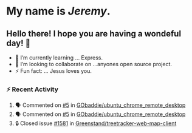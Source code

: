 #  My name is  *Jeremy*.
## Hello there! I hope you are having a wondeful day! 👋

- 🌱 I’m currently learning ... Express.
- 👯 I’m looking to collaborate on ...anyones open source project.
- ⚡ Fun fact: ... Jesus loves you.

<!-- ![Jeremy's GitHub stats](https://github-readme-stats.vercel.app/api?username=jeremydthomas&show_icons=true&theme=dark)[![Top Langs](https://github-readme-stats.vercel.app/api/top-langs/?username=jeremydthomas&layout=compact)](https://github.com/jeremydthomas/github-readme-stats) -->

### :zap: Recent Activity
<!--START_SECTION:activity-->
1. 🗣 Commented on [#5](https://github.com/GObaddie/ubuntu_chrome_remote_desktop/issues/5) in [GObaddie/ubuntu_chrome_remote_desktop](https://github.com/GObaddie/ubuntu_chrome_remote_desktop)
2. 🗣 Commented on [#5](https://github.com/GObaddie/ubuntu_chrome_remote_desktop/issues/5) in [GObaddie/ubuntu_chrome_remote_desktop](https://github.com/GObaddie/ubuntu_chrome_remote_desktop)
3. 🔒 Closed issue [#1581](https://github.com/Greenstand/treetracker-web-map-client/issues/1581) in [Greenstand/treetracker-web-map-client](https://github.com/Greenstand/treetracker-web-map-client)
<!--END_SECTION:activity-->

<!--
**jeremydthomas/jeremydthomas** is a ✨ _special_ ✨ repository because its `README.md` (this file) appears on your GitHub profile.

Here are some ideas to get you started:

- 🔭 I’m currently working on ...
- 🌱 I’m currently learning ...
- 👯 I’m looking to collaborate on ...
- 🤔 I’m looking for help with ...
- 💬 Ask me about ...
- 📫 How to reach me: ...
- 😄 Pronouns: ...
- ⚡ Fun fact: ...
# title 1
## title 2
### title 3
#### title 4
##### title 5
###### title 6

Text that is **bold**, *italic* and ~~strikethrough~~

* [ ] Item 2
   * [x] Sub Item 2b
* [ ] Item 1

1. Item 1
   1. Item 1
1. Item 2

| Column 1 | Column 2 | Column 3 |
| :--- | :---: | ---: |
| Row 1a | Row 1b | Row 1c |
| Row 2a | Row 2b | Row 2c |

This is a [link](https://mlh.io)

this is inline `code`, here is a block of code below 👇

```ts
const name: string = 'Eddie Jaoude';

// log name
console.log(name);
```

> I am a quote to give context

I am normal text talking about the above quote ☝️ 
-->
